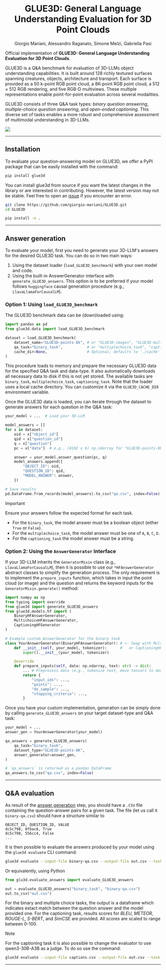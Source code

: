 <h1 align="center">
GLUE3D: General Language Understanding Evaluation for 3D Point Clouds
</h1>
<p align="center">
Giorgio Mariani, Alessandro Raganato, Simone Melzi, Gabriella Pasi
</p>

Official implementation of **GLUE3D: General Language Understanding Evaluation for 3D Point Clouds**.

GLUE3D is a Q&A benchmark for evaluation of 3D-LLMs object understanding capabilities. It is built around 128 richly textured surfaces spanning creatures, objects, architecture and transport. Each surface is provided as a 50 k-point RGB point cloud, a 8K-point RGB point cloud, a 512 × 512 RGB rendering, and five RGB-D multiviews. These multiple representations enable point-for-point evaluation across several modalities.

GLUE3D consists of three Q&A task types: *binary question answering*, *multiple-choice question answering*, and *open-ended captioning*. This diverse set of tasks enables a more robust and comprehensive assessment of multimodal understanding in 3D-LLMs.

![](assets/teaser.jpg)

---

## Installation

To evaluate your question-answering model on GLUE3D, we offer a PyPI package that can be easily installed with the command:

```bash
pip install glue3d
```


You can install glue3d from source if you want the latest changes in the library or are interested in contributing. However, the latest version may not be stable. Feel free to open an [issue](https://github.com/giorgio-mariani/GLUE3D/issues) if you encounter an error.

```bash
git clone https://github.com/giorgio-mariani/GLUE3D.git
cd GLUE3D

pip install -e .
```

---

## Answer generation

To evaluate your model, first you need to generate your 3D-LLM's answers for the desired GLUE3D task. You can do so in two main ways:

1. Using the dataset loader (`load_GLUE3D_benchmark`) with your own model and code.
2. Using the built-in AnswerGenerator interface with `generate_GLUE3D_answers`. This option is to be preferred if your model follows `huggingface` causal generation procedure (e.g., `LlavaLlamaForCausalLM`).


### Option 1: Using `load_GLUE3D_benchmark`

The GLUE3D benchmark data can be (down)loaded using:

```python
import pandas as pd
from glue3d.data import load_GLUE3D_benchmark

dataset = load_GLUE3D_benchmark(
    dataset_name="GLUE3D-points-8k", # or "GLUE3D-images", "GLUE3D-multiview", "GLUE3D-points"
    qa_task="binary_task",           # or "multiplechoice_task", "captioning_task"
    cache_dir=None,                  # Optional; defaults to './cache' or $GLUE3D_CACHE_DIR
)
```



This procedure loads to memory and prepare the necessary GLUE3D data for the specified Q&A task and data-type. It also automatically downloads all necessary data to disk if this is not yet stored. The available tasks are `binary_task`, `multiplechoice_task`, `captioning_task`. Note that the loader uses a local cache directory. You can customize it via the `GLUE3D_CACHE_DIR` environment variable.

Once the GLUE3D data is loaded, you can iterate through the dataset to generate answers for each question in the Q&A task:

```python
your_model = ...  # Load your 3D-LLM

model_answers = []
for x in dataset:
    oid = x["object_id"]
    qid = x["question_id"]
    q = x["question"]
    pc = x["data"]  # e.g., (8192 x 6) np.ndarray for "GLUE3D-points-8K"

    answer = your_model.answer_question(pc, q)
    model_answers.append({
        "OBJECT_ID": oid,
        "QUESTION_ID": qid,
        "MODEL_ANSWER": answer,
    })

# Save results
pd.DataFrame.from_records(model_answers).to_csv("qa.csv", index=False)
```

> [!IMPORTANT]
>  Ensure your answers follow the expected format for each task.
> - For the `binary_task`, the model answer must be a boolean object (either `True` or `False`).
> - For the `multiplechoice_task`, the model answer must be one of `A`, `B`, `C`, `D`.
> - For the `captioning_task` the model answer must be a string.

### Option 2: Using the `AnswerGenerator` Interface

If your 3D-LLM inherits the `GeneratorMixin` class (e.g., `LlavaLlamaForCausalLM`), then it is possible to use our `*HFAnswerGenerator` abstract classes to simplify the generation process. The only requirement is to implement the `prepare_inputs` function, which takes in input the point cloud (or image) and the question and returns the keyword inputs for the `GeneratorMixin.generate()` method:

```python
import numpy as np
from typing import override
from glue3d import generate_GLUE3D_answers
from glue3d.models.hf import (
    BinaryHFAnswerGenerator,
    MultichoiceHFAnswerGenerator,
    CaptioningHFGenerator
)

# Example custom AnswerGenerator for the binary task
class YourAnswerGenerator(BinaryHFAnswerGenerator): # <- Swap with MultichoiceHFAnswerGenerator
    def __init__(self, your_model, tokenizer):      #   or CaptioningHFGenerator for other tasks.
        super().__init__(your_model, tokenizer)

    @override
    def prepare_inputs(self, data: np.ndarray, text: str) -> dict:
        ... # Preprocess data (e.g., tokenize text, move tensors to device, apply chat templates)
        return {
            "input_ids": ...,
            "points": ...,
            "do_sample": ...,
            "stopping_criteria": ...,
        }
```

Once you have your custom implementation, generation can be simply done by calling `generate_GLUE3D_answers` on your target dataset-type and Q&A task:
```python
your_model = ...
answer_gen = YourAnswerGenerator(your_model)

qa_answers = generate_GLUE3D_answers(
    qa_task="binary_task",
    dataset_type="GLUE3D-points-8K",
    answer_generator=answer_gen,
)

# `qa_answers` is returned as a pandas DataFrame
qa_answers.to_csv("qa.csv", index=False)
```

---

## Q&A evaluation
As result of the [answer generation](#answer-generation) step, you should have a `.CSV` file containing the question-answer  pairs for a given task. The file (let us call it `binary-qa.csv`) should have a structure similar to

```csv
OBJECT_ID, QUESTION_ID, VALUE
dc5c798, 0fbac6, True
dc5c798, 556cc4, False
...
```

It is then possible to evaluate the answers produced by your model using the `glue3d evaluate` CLI command:
```bash
glue3d evaluate --input-file binary-qa.csv --output-file out.csv --task binary_task
```
Or equivalently, using Python
```python
from glu3d.evaluate_answers import evaluate_GLUE3D_answers

out = evaluate_GLUE3D_answers("binary_task", "binary-qa.csv")
out.to_csv("out.csv")
```

For the binary and multiple choice tasks, the output is a dataframe which indicates extact match between the question answer and the model provided one. For the captioning task, results scores for *BLEU*, *METEOR*, *ROUGE-L*, *S-BERT*, and *SimCSE* are provided. All scores are scaled to range between 0-100.

> [!NOTE]
> For the captioning task it is also possible to change the evaluator to use qwen3-30B-A3B as a judge. To do so use the command:
> ```bash
>glue3d evaluate --input-file captions.csv --output-file out.csv --task captioning_task --evaluator qwen_3_30B_A3B
>```

---
